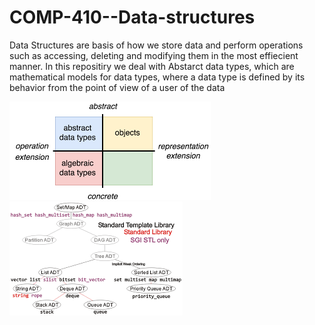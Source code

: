 # COMP-410--Data-structures

Data Structures are basis of how we store data and perform operations such as accessing, deleting and modifying them in the most effiecient manner. In this repositiry we deal with Abstarct data types, which are mathematical models for data types, where a data type is defined by its behavior from the point of view of a user of the data

![ADT](./images/ADT1.png)                                                         ![ADT](./images/ADT2.png)


  

